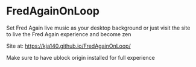 # FredAgainOnLoop
Set Fred Again live music as your desktop background or just visit the site to live the Fred Again experience and become zen

Site at: https://kja140.github.io/FredAgainOnLoop/ 

Make sure to have ublock origin installed for full experience
